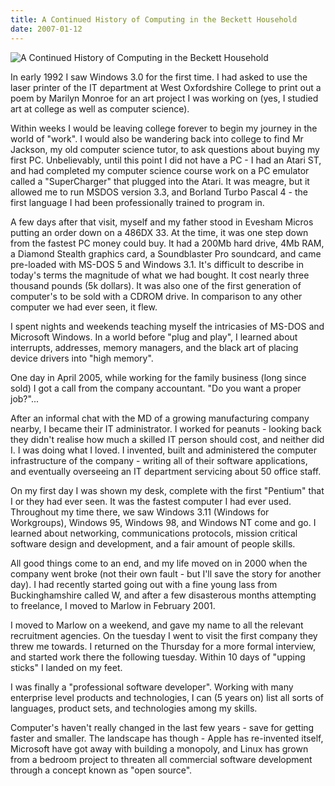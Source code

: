 ```yaml
---
title: A Continued History of Computing in the Beckett Household
date: 2007-01-12
---
```


![A Continued History of Computing in the Beckett Household](https://source.unsplash.com/DWyRC2juMgs/1600x900)

In early 1992 I saw Windows 3.0 for the first time. I had asked to use the laser printer of the IT department at West Oxfordshire College to print out a poem by Marilyn Monroe for an art project I was working on (yes, I studied art at college as well as computer science).

Within weeks I would be leaving college forever to begin my journey in the world of "work". I would also be wandering back into college to find Mr Jackson, my old computer science tutor, to ask questions about buying my first PC. Unbelievably, until this point I did not have a PC - I had an Atari ST, and had completed my computer science course work on a PC emulator called a "SuperCharger" that plugged into the Atari. It was meagre, but it allowed me to run MSDOS version 3.3, and Borland Turbo Pascal 4 - the first language I had been professionally trained to program in.

A few days after that visit, myself and my father stood in Evesham Micros putting an order down on a 486DX 33. At the time, it was one step down from the fastest PC money could buy. It had a 200Mb hard drive, 4Mb RAM, a Diamond Stealth graphics card, a Soundblaster Pro soundcard, and came pre-loaded with MS-DOS 5 and Windows 3.1. It's difficult to describe in today's terms the magnitude of what we had bought. It cost nearly three thousand pounds (5k dollars). It was also one of the first generation of computer's to be sold with a CDROM drive. In comparison to any other computer we had ever seen, it flew.

I spent nights and weekends teaching myself the intricasies of MS-DOS and Microsoft Windows. In a world before "plug and play", I learned about interrupts, addresses, memory managers, and the black art of placing device drivers into "high memory".

One day in April 2005, while working for the family business (long since sold) I got a call from the company accountant. "Do you want a proper job?"...

After an informal chat with the MD of a growing manufacturing company nearby, I became their IT administrator. I worked for peanuts - looking back they didn't realise how much a skilled IT person should cost, and neither did I. I was doing what I loved. I invented, built and administered the computer infrastructure of the company - writing all of their software applications, and eventually overseeing an IT department servicing about 50 office staff.

On my first day I was shown my desk, complete with the first "Pentium" that I or they had ever seen. It was the fastest computer I had ever used. Throughout my time there, we saw Windows 3.11 (Windows for Workgroups), Windows 95, Windows 98, and Windows NT come and go. I learned about networking, communications protocols, mission critical software design and development, and a fair amount of people skills.

All good things come to an end, and my life moved on in 2000 when the company went broke (not their own fault - but I'll save the story for another day). I had recently started going out with a fine young lass from Buckinghamshire called W, and after a few disasterous months attempting to freelance, I moved to Marlow in February 2001.

I moved to Marlow on a weekend, and gave my name to all the relevant recruitment agencies. On the tuesday I went to visit the first company they threw me towards. I returned on the Thursday for a more formal interview, and started work there the following tuesday. Within 10 days of "upping sticks" I landed on my feet.

I was finally a "professional software developer". Working with many enterprise level products and technologies, I can (5 years on) list all sorts of languages, product sets, and technologies among my skills.

Computer's haven't really changed in the last few years - save for getting faster and smaller. The landscape has though - Apple has re-invented itself, Microsoft have got away with building a monopoly, and Linux has grown from a bedroom project to threaten all commercial software development through a concept known as "open source".